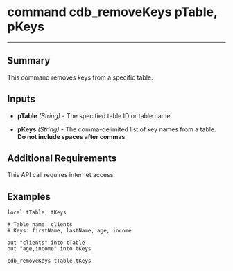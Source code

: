 # command cdb_removeKeys pTable, pKeys
---
## Summary
This command removes keys from a specific table.

## Inputs
* **pTable** *(String)* - The specified table ID or table name.

* **pKeys** *(String)* - The comma-delimited list of key names from a table. **Do not include spaces after commas**

## Additional Requirements
This API call requires internet access.

## Examples
```livecodeserver
local tTable, tKeys

# Table name: clients
# Keys: firstName, lastName, age, income

put "clients" into tTable
put "age,income" into tKeys

cdb_removeKeys tTable,tKeys
```